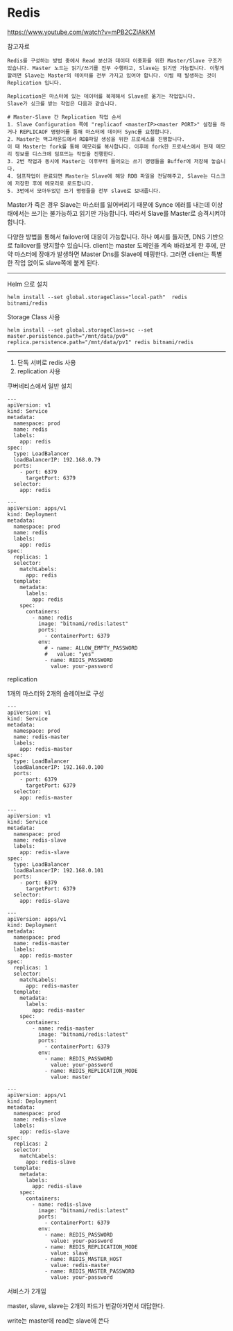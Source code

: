 # Redis

https://www.youtube.com/watch?v=mPB2CZiAkKM

참고자료



```
Redis를 구성하는 방법 중에서 Read 분산과 데이터 이중화를 위한 Master/Slave 구조가 있습니다. Master 노드는 읽기/쓰기를 전부 수행하고, Slave는 읽기만 가능합니다. 이렇게 할려면 Slave는 Master의 데이터를 전부 가지고 있어야 합니다. 이럴 때 발생하는 것이 Replication 입니다.

Replication은 마스터에 있는 데이터를 복제해서 Slave로 옮기는 작업입니다.
Slave가 싱크를 받는 작업은 다음과 같습니다.

# Master-Slave 간 Replication 작업 순서
1. Slave Configuration 쪽에 "replicaof <masterIP><master PORT>" 설정을 하거나 REPLICAOF 명령어를 통해 마스터에 데이터 Sync를 요청합니다.
2. Master는 백그라운드에서 RDB파일 생성을 위한 프로세스를 진행합니다.
이 때 Master는 fork를 통해 메모리를 복사합니다. 이후에 fork한 프로세스에서 현재 메모리 정보를 디스크에 덤프뜨는 작업을 진행한다.
3. 2번 작업과 동시에 Master는 이후부터 들어오는 쓰기 명령들을 Buffer에 저장해 놓습니다.
4. 덤프작업이 완료되면 Master는 Slave에 해당 RDB 파일을 전달해주고, Slave는 디스크에 저장한 후에 메모리로 로드합니다.
5. 3번에서 모아두었던 쓰기 명령들을 전부 slave로 보내줍니다.
```



Master가 죽은 경우 Slave는 마스터를 잃어버리기 때문에 Synce 에러를 내는데 이상태에서는 쓰기는 불가능하고 읽기만 가능합니다. 따라서 Slave를 Master로 승격시켜야 합니다.

다양한 방법을 통해서 failover에 대응이 가능합니다. 하나 예시를 들자면, DNS 기반으로 failover를 방지할수 있습니다. client는 master 도메인을 계속 바라보게  한 후에, 만약 마스터에 장애가 발생하면 Master Dns를 Slave에 매핑한다. 그러면 client는 특별한 작업 없이도 slave쪽에 붙게 된다.





---

Helm 으로 설치

```
helm install --set global.storageClass="local-path"  redis bitnami/redis
```

Storage Class 사용

```
helm install --set global.storageClass=sc --set master.persistence.path="/mnt/data/pv0" replica.persistence.path="/mnt/data/pv1" redis bitnami/redis
```



---

1. 단독 서버로 redis 사용
2. replication 사용



쿠버네티스에서 일반 설치

```
---
apiVersion: v1
kind: Service
metadata:
  namespace: prod
  name: redis
  labels:
    app: redis
spec:
  type: LoadBalancer
  loadBalancerIP: 192.168.0.79
  ports:
    - port: 6379
      targetPort: 6379
  selector:
    app: redis

---
apiVersion: apps/v1
kind: Deployment
metadata:
  namespace: prod
  name: redis
  labels:
    app: redis
spec:
  replicas: 1
  selector:
    matchLabels:
      app: redis
  template:
    metadata:
      labels:
        app: redis
    spec:
      containers:
        - name: redis
          image: "bitnami/redis:latest"
          ports:
            - containerPort: 6379
          env:
            # - name: ALLOW_EMPTY_PASSWORD
            #   value: "yes"
            - name: REDIS_PASSWORD
              value: your-password
```



replication

1개의 마스터와 2개의 슬레이브로 구성

```
---
apiVersion: v1
kind: Service
metadata:
  namespace: prod
  name: redis-master
  labels:
    app: redis-master
spec:
  type: LoadBalancer
  loadBalancerIP: 192.168.0.100
  ports:
    - port: 6379
      targetPort: 6379
  selector:
    app: redis-master

---
apiVersion: v1
kind: Service
metadata:
  namespace: prod
  name: redis-slave
  labels:
    app: redis-slave
spec:
  type: LoadBalancer
  loadBalancerIP: 192.168.0.101
  ports:
    - port: 6379
      targetPort: 6379
  selector:
    app: redis-slave

---
apiVersion: apps/v1
kind: Deployment
metadata:
  namespace: prod
  name: redis-master
  labels:
    app: redis-master
spec:
  replicas: 1
  selector:
    matchLabels:
      app: redis-master
  template:
    metadata:
      labels:
        app: redis-master
    spec:
      containers:
        - name: redis-master
          image: "bitnami/redis:latest"
          ports:
            - containerPort: 6379
          env:
            - name: REDIS_PASSWORD
              value: your-password
            - name: REDIS_REPLICATION_MODE
              value: master

---
apiVersion: apps/v1
kind: Deployment
metadata:
  namespace: prod
  name: redis-slave
  labels:
    app: redis-slave
spec:
  replicas: 2
  selector:
    matchLabels:
      app: redis-slave
  template:
    metadata:
      labels:
        app: redis-slave
    spec:
      containers:
        - name: redis-slave
          image: "bitnami/redis:latest"
          ports:
            - containerPort: 6379
          env:
            - name: REDIS_PASSWORD
              value: your-password
            - name: REDIS_REPLICATION_MODE
              value: slave
            - name: REDIS_MASTER_HOST
              value: redis-master
            - name: REDIS_MASTER_PASSWORD
              value: your-password
```



서비스가 2개임

master, slave, slave는 2개의 파드가 번갈아가면서 대답한다.

write는 master에 read는 slave에 쓴다 